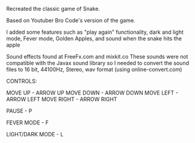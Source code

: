 Recreated the classic game of Snake.

Based on Youtuber Bro Code's version of the game.

I added some features such as "play again" functionality, dark and light mode, Fever mode, Golden Apples, and sound when the snake hits the apple

Sound effects found at FreeFx.com and mixkit.co
These sounds were not compatible with the Javax sound library so I needed to convert the sound files to 16 bit, 44100Hz, Stereo, wav format (using online-convert.com)

CONTROLS:

MOVE UP - ARROW UP
MOVE DOWN - ARROW DOWN
MOVE LEFT - ARROW LEFT
MOVE RIGHT - ARROW RIGHT

PAUSE - P

FEVER MODE - F

LIGHT/DARK MODE - L

